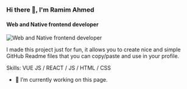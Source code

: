 ### Hi there 👋, I'm Ramim Ahmed
#### Web and Native frontend developer
![Web and Native frontend developer](https://img.freepik.com/free-photo/coding-man_1098-18084.jpg?t=st=1655798782~exp=1655799382~hmac=b90df821a9d7dfcf9a0959b9ca5658fc2a0191da8738f5fa99d94af2b73b372e&w=740)

I made this project just for fun, it allows you to create nice and simple GitHub Readme files that you can copy/paste and use in your profile.

Skills: VUE JS / REACT / JS / HTML / CSS

- 🔭 I’m currently working on this page. 





